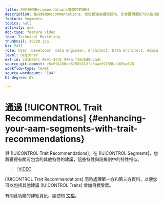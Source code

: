 ```yaml
---
title: 利用特徵Recommendations增強您的細分
description: 使用特徵Recommendations，當您構建或編輯段時，您會獲得關於可以包括的其他特性的建議，這些特性與段規則中的特性相似。
feature: Segments
topics: null
activity: use
doc-type: feature video
team: Technical Marketing
thumbnail: 26228.jpg
kt: 2431
role: User, Developer, Data Engineer, Architect, Data Architect, Admin, Leader
level: Beginner
exl-id: 2d1b66fc-0091-44d1-970a-f30d6d5cca4c
source-git-commit: e5c694156ce6196b312fc54ae59755bac07ea676
workflow-type: tm+mt
source-wordcount: '104'
ht-degree: 0%

---
```


# 通過 [!UICONTROL Trait Recommendations] {#enhancing-your-aam-segments-with-trait-recommendations}

與 [!UICONTROL Trait Recommendations]，在 [!UICONTROL Segments]，您將獲得有關可包含的其他特性的建議，這些特性與段規則中的特性相似。

>[!VIDEO](https://video.tv.adobe.com/v/26228/?quality=12)

[!UICONTROL Trait Recommendations] 同時處理第一方和第三方資料，以便您可以包括其他建議 [!UICONTROL Traits] 增加目標受眾。

有關此功能的詳細資訊，請訪問 [文檔](https://experiencecloud.adobe.com/resources/help/en_US/aam/trait-recommendations.html)。
